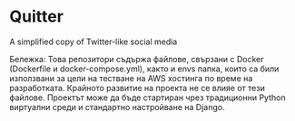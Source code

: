 # Quitter
A simplified copy of Twitter-like social media

Бележка: Това репозитори съдържа файлове, свързани с Docker (Dockerfile и docker-compose.yml), както и envs папка,
които са били използвани за цели на тестване на AWS хостинга по време на разработката. 
Крайното развитие на проекта не се влияе от тези файлове. 
Проектът може да бъде стартиран чрез традиционни Python виртуални среди и стандартно настройване на Django.
